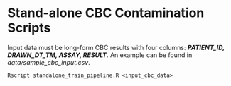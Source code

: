 # Stand-alone CBC Contamination Scripts
Input data must be long-form CBC results with four columns: ***PATIENT_ID, DRAWN_DT_TM, ASSAY, RESULT***. An example can be found in *data/sample_cbc_input.csv*.  

`Rscript standalone_train_pipeline.R <input_cbc_data>`

